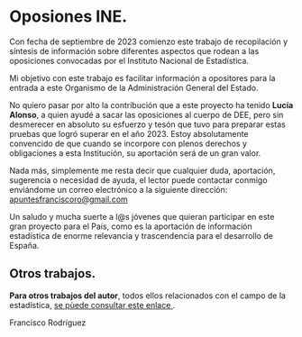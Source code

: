 # Oposiones INE.

Con fecha de septiembre de 2023 comienzo este trabajo de recopilación y síntesis de información sobre diferentes aspectos 
que rodean a las oposiciones convocadas por el Instituto Nacional de Estadística.

Mi objetivo con este trabajo es facilitar información a opositores para la entrada a este Organismo de la Administración General del Estado.

No quiero pasar por alto la contribución que a este proyecto ha tenido **Lucía Alonso**, a quien ayudé a sacar las oposiciones al cuerpo de DEE, 
pero sin desmerecer en absoluto su esfuerzo  y tesón que tuvo para preparar estas pruebas que logró superar en el año 2023. Estoy absolutamente 
convencido de que cuando se incorpore con plenos derechos y obligaciones a esta Institución, su aportación será de un gran valor.

Nada más, simplemente me resta decir que cualquier duda, aportación, sugerencia o necesidad de ayuda, el lector puede contactar conmigo enviándome 
un correo electrónico a la siguiente dirección: apuntesfranciscoro@gmail.com  

Un saludo y mucha suerte a l@s jóvenes que quieran participar en este gran proyecto para el País, como es la aportación de información 
estadística de enorme relevancia y trascendencia para el desarrollo de España.

## Otros trabajos.

**Para otros trabajos del autor**, todos ellos relacionados con el campo de la estadística, 
<a href="https://bigdatafran.github.io/oposiciones_INE/OtrosTrabajos.html" target="_blank"> se pùede consultar este enlace </a>.

Francisco Rodríguez 

